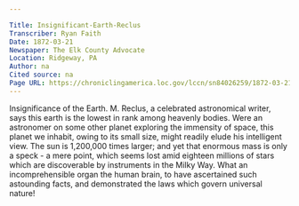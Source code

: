 ```yaml
---

Title: Insignificant-Earth-Reclus
Transcriber: Ryan Faith
Date: 1872-03-21
Newspaper: The Elk County Advocate
Location: Ridgeway, PA
Author: na
Cited source: na
Page URL: https://chroniclingamerica.loc.gov/lccn/sn84026259/1872-03-21/ed-1/seq-4
---
```


Insignificance of the Earth.
M. Reclus, a celebrated astronomical writer, says this earth is the lowest in rank among heavenly bodies. Were an astronomer on some other planet exploring the immensity of space, this planet we inhabit, owing to its small size, might readily elude his intelligent view.
The sun is 1,200,000 times larger; and yet that enormous mass is only a speck - a mere point, which seems lost amid eighteen millions of stars which are discoverable by instruments in the Milky Way.
What an incomprehensible organ the human brain, to have ascertained such astounding facts, and demonstrated the laws which govern universal nature!
